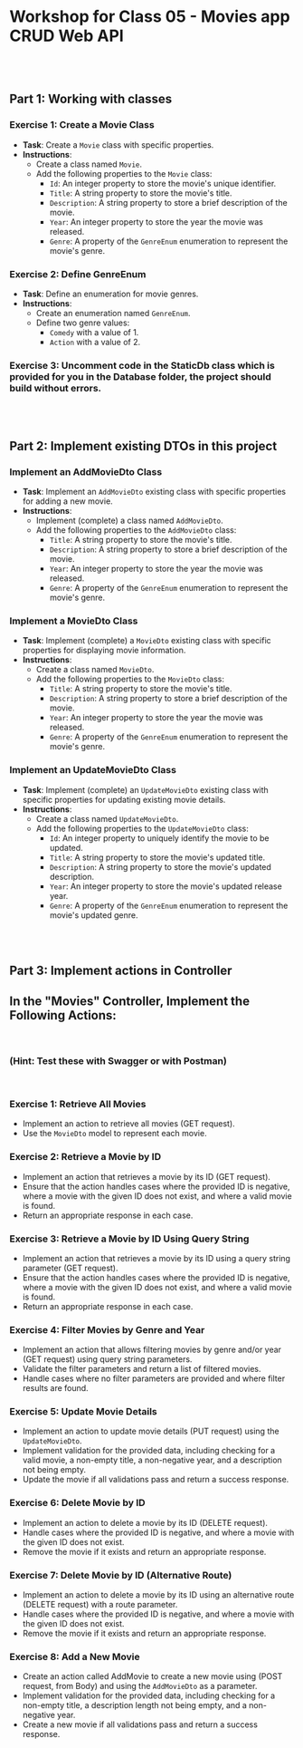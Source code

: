 # Workshop for Class 05 - Movies app CRUD Web API
<br>
<br>

## <strong>Part 1</strong>: Working with classes

### Exercise 1: Create a Movie Class
- **Task**: Create a `Movie` class with specific properties.
- **Instructions**: 
  - Create a class named `Movie`.
  - Add the following properties to the `Movie` class:
    - `Id`: An integer property to store the movie's unique identifier.
    - `Title`: A string property to store the movie's title.
    - `Description`: A string property to store a brief description of the movie.
    - `Year`: An integer property to store the year the movie was released.
    - `Genre`: A property of the `GenreEnum` enumeration to represent the movie's genre.

### Exercise 2: Define GenreEnum
- **Task**: Define an enumeration for movie genres.
- **Instructions**:
  - Create an enumeration named `GenreEnum`.
  - Define two genre values:
    - `Comedy` with a value of 1.
    - `Action` with a value of 2.

### Exercise 3: Uncomment code in the StaticDb class which is provided for you in the Database folder, the project should build without errors.

<br>
<br>

## <strong>Part 2</strong>: Implement existing DTOs in this project 

### Implement an AddMovieDto Class
- **Task**: Implement an `AddMovieDto` existing class with specific properties for adding a new movie.
- **Instructions**:
  - Implement (complete) a class named `AddMovieDto`.
  - Add the following properties to the `AddMovieDto` class:
    - `Title`: A string property to store the movie's title.
    - `Description`: A string property to store a brief description of the movie.
    - `Year`: An integer property to store the year the movie was released.
    - `Genre`: A property of the `GenreEnum` enumeration to represent the movie's genre.

### Implement a MovieDto Class
- **Task**: Implement (complete) a `MovieDto` existing class with specific properties for displaying movie information.
- **Instructions**:
  - Create a class named `MovieDto`.
  - Add the following properties to the `MovieDto` class:
    - `Title`: A string property to store the movie's title.
    - `Description`: A string property to store a brief description of the movie.
    - `Year`: An integer property to store the year the movie was released.
    - `Genre`: A property of the `GenreEnum` enumeration to represent the movie's genre.

### Implement an UpdateMovieDto Class
- **Task**: Implement (complete) an `UpdateMovieDto` existing class with specific properties for updating existing movie details.
- **Instructions**:
  - Create a class named `UpdateMovieDto`.
  - Add the following properties to the `UpdateMovieDto` class:
    - `Id`: An integer property to uniquely identify the movie to be updated.
    - `Title`: A string property to store the movie's updated title.
    - `Description`: A string property to store the movie's updated description.
    - `Year`: An integer property to store the movie's updated release year.
    - `Genre`: A property of the `GenreEnum` enumeration to represent the movie's updated genre.

<br>
<br>

## <strong>Part 3</strong>: Implement actions in Controller

## In the "Movies" Controller, Implement the Following Actions:

<br>

### (Hint: Test these with Swagger or with Postman)

<br>

### Exercise 1: Retrieve All Movies
- Implement an action to retrieve all movies (GET request).
- Use the `MovieDto` model to represent each movie.

### Exercise 2: Retrieve a Movie by ID
- Implement an action that retrieves a movie by its ID (GET request).
- Ensure that the action handles cases where the provided ID is negative, where a movie with the given ID does not exist, and where a valid movie is found.
- Return an appropriate response in each case.

### Exercise 3: Retrieve a Movie by ID Using Query String
- Implement an action that retrieves a movie by its ID using a query string parameter (GET request).
- Ensure that the action handles cases where the provided ID is negative, where a movie with the given ID does not exist, and where a valid movie is found.
- Return an appropriate response in each case.

### Exercise 4: Filter Movies by Genre and Year
- Implement an action that allows filtering movies by genre and/or year (GET request) using query string parameters.
- Validate the filter parameters and return a list of filtered movies.
- Handle cases where no filter parameters are provided and where filter results are found.

### Exercise 5: Update Movie Details
- Implement an action to update movie details (PUT request) using the `UpdateMovieDto`.
- Implement validation for the provided data, including checking for a valid movie, a non-empty title, a non-negative year, and a description not being empty.
- Update the movie if all validations pass and return a success response.

### Exercise 6: Delete Movie by ID
- Implement an action to delete a movie by its ID (DELETE request).
- Handle cases where the provided ID is negative, and where a movie with the given ID does not exist.
- Remove the movie if it exists and return an appropriate response.

### Exercise 7: Delete Movie by ID (Alternative Route)
- Implement an action to delete a movie by its ID using an alternative route (DELETE request) with a route parameter.
- Handle cases where the provided ID is negative, and where a movie with the given ID does not exist.
- Remove the movie if it exists and return an appropriate response.

### Exercise 8: Add a New Movie
- Create an action called AddMovie to create a new movie using (POST request, from Body) and using the `AddMovieDto` as a parameter.
- Implement validation for the provided data, including checking for a non-empty title, a description length not being empty, and a non-negative year.
- Create a new movie if all validations pass and return a success response.




